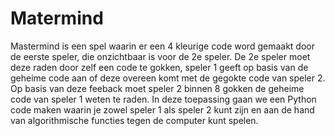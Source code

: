 # Matermind
Mastermind is een spel waarin er een 4 kleurige code word gemaakt door de eerste speler, die onzichtbaar is voor de 2e speler. De 2e speler moet deze raden door zelf een
code te gokken, speler 1 geeft op basis van de geheime code aan of deze overeen komt met de gegokte code van speler 2. Op basis van deze feeback moet speler 2 binnen 8 
gokken de geheime code van speler 1 weten te raden. In deze toepassing gaan we een Python code maken waarin je zowel speler 1 als speler 2 kunt zijn en aan de hand van 
algorithmische functies tegen de computer kunt spelen.
